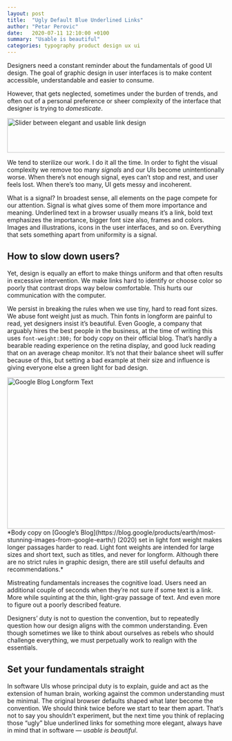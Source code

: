 ```yaml
---
layout: post
title:  "Ugly Default Blue Underlined Links"
author: "Petar Perovic"
date:   2020-07-11 12:10:00 +0100
summary: "Usable is beautiful"
categories: typography product design ux ui
---
```


Designers need a constant reminder about the fundamentals of good UI design. The goal of graphic design in user interfaces is to make content accessible, understandable and easier to consume.

However, that gets neglected, sometimes under the burden of trends, and often out of a personal preference or sheer complexity of the interface that designer is trying to _domesticate_.

<img width="616" height="80" src="{% link /assets/usable-is-beautiful_slider.png %}" alt="Slider between elegant and usable link design">

We tend to sterilize our work. I do it all the time. In order to fight the visual complexity we remove too many _signals_ and our UIs become unintentionally worse. When there’s not enough signal, eyes can’t stop and rest, and user feels lost. When there’s too many, UI gets messy and incoherent.

What is a signal? In broadest sense, all elements on the page compete for our attention. Signal is what gives some of them more importance and meaning. Underlined text in a browser usually means it’s a link, bold text emphasizes the importance, bigger font size also, frames and colors. Images and illustrations, icons in the user interfaces, and so on. Everything that sets something apart from uniformity is a signal.

## How to slow down users?

Yet, design is equally an effort to make things uniform and that often results in excessive intervention. We make links hard to identify or choose color so poorly that contrast drops way below comfortable. This hurts our communication with the computer.

We persist in breaking the rules when we use tiny, hard to read font sizes. We abuse font weight just as much. Thin fonts in longform are painful to read, yet designers insist it’s beautiful. Even Google, a company that arguably hires the best people in the business, at the time of writing this uses `font-weight:300;` for body copy on their official blog. That’s hardly a bearable reading experience on the retina display, and good luck reading that on an average cheap monitor. It’s not that their balance sheet will suffer because of this, but setting a bad example at their size and influence is giving everyone else a green light for bad design.

<img width="616" height="350" src="{% link /assets/usable-is-beautiful_google_blog.jpg %}" alt="Google Blog Longform Text">
*Body copy on [Google’s Blog](https://blog.google/products/earth/most-stunning-images-from-google-earth/) (2020) set in light font weight makes longer passages harder to read. Light font weights are intended for large sizes and short text, such as titles, and never for longform. Although there are no strict rules in graphic design, there are still useful defaults and recommendations.*

Mistreating fundamentals increases the cognitive load. Users need an additional couple of seconds when they’re not sure if some text is a link. More while squinting at the thin, light-gray passage of text. And even more to figure out a poorly described feature.

Designers’ duty is not to question the convention, but to repeatedly question how our design aligns with the common understanding. Even though sometimes we like to think about ourselves as rebels who should challenge everything, we must perpetually work to realign with the essentials.

## Set your fundamentals straight

In software UIs whose principal duty is to explain, guide and act as the extension of human brain, working against the common understanding must be minimal. The original browser defaults shaped what later become the convention. We should think twice before we start to tear them apart. That’s not to say you shouldn’t experiment, but the next time you think of replacing those “ugly” blue underlined links for something more elegant, always have in mind that in software — _usable is beautiful_.